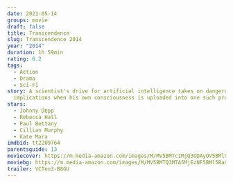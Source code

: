 ```yaml
---
date: 2021-05-14
groups: movie
draft: false
title: Transcendence
slug: Transcendence 2014
year: "2014"
duration: 1h 59min
rating: 6.2
tags:
  - Action
  - Drama
  - Sci-Fi
story: A scientist's drive for artificial intelligence takes on dangerous
  implications when his own consciousness is uploaded into one such program.
stars:
  - Johnny Depp
  - Rebecca Hall
  - Paul Bettany
  - Cillian Murphy
  - Kate Mara
imdbid: tt2209764
parentsguide: 13
moviecover: https://m.media-amazon.com/images/M/MV5BMTc1MjQ3ODAyOV5BMl5BanBnXkFtZTgwNjI1NDQ0MTE@._V1_FMjpg_UY863_.jpg
moviebg: https://m.media-amazon.com/images/M/MV5BMTQ3MTA5MjEzNF5BMl5BanBnXkFtZTgwNDQ0MDE1MTE@._V1_FMjpg_UX1280_.jpg
trailer: VCTen3-B8GU
---
```

